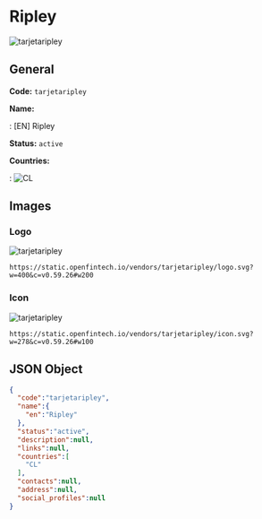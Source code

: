 
# Ripley 
![tarjetaripley](https://static.openfintech.io/vendors/tarjetaripley/logo.svg?w=400&c=v0.59.26#w200)  

## General 
 
**Code:** `tarjetaripley` 
 
**Name:** 
 
:	[EN] Ripley 
 
**Status:** `active` 
 
 
**Countries:** 
 
:	![CL](https://cdnjs.cloudflare.com/ajax/libs/flag-icon-css/3.3.0/flags/4x3/cl.svg#w24)  

## Images 

### Logo 
 
![tarjetaripley](https://static.openfintech.io/vendors/tarjetaripley/logo.svg?w=400&c=v0.59.26#w200)  

```
https://static.openfintech.io/vendors/tarjetaripley/logo.svg?w=400&c=v0.59.26#w200
```  

### Icon 
 
![tarjetaripley](https://static.openfintech.io/vendors/tarjetaripley/icon.svg?w=278&c=v0.59.26#w100)  

```
https://static.openfintech.io/vendors/tarjetaripley/icon.svg?w=278&c=v0.59.26#w100
```  

## JSON Object 

```json
{
  "code":"tarjetaripley",
  "name":{
    "en":"Ripley"
  },
  "status":"active",
  "description":null,
  "links":null,
  "countries":[
    "CL"
  ],
  "contacts":null,
  "address":null,
  "social_profiles":null
}
```  
